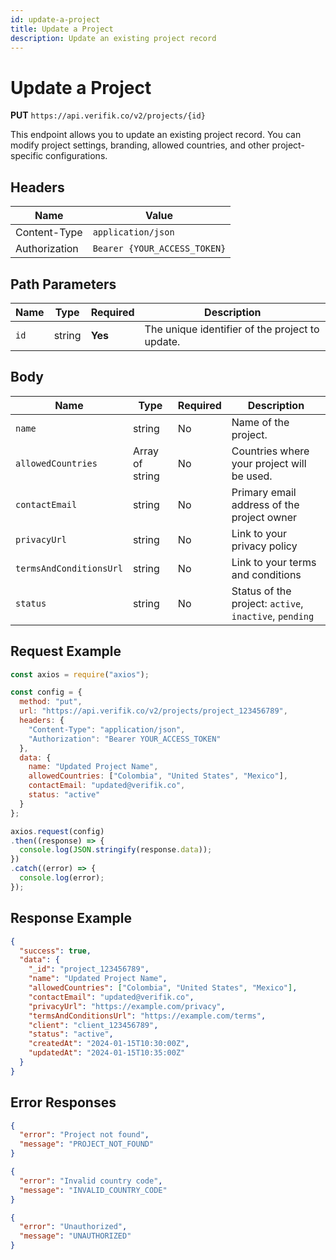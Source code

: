 ```yaml
---
id: update-a-project
title: Update a Project
description: Update an existing project record
---
```


# Update a Project

**PUT** `https://api.verifik.co/v2/projects/{id}`

This endpoint allows you to update an existing project record. You can modify project settings, branding, allowed countries, and other project-specific configurations.

## Headers

| Name          | Value                        |
| ------------- | ---------------------------- |
| Content-Type  | `application/json`           |
| Authorization | `Bearer {YOUR_ACCESS_TOKEN}` |

## Path Parameters

| Name | Type   | Required | Description                                                      |
| ---- | ------ | -------- | ---------------------------------------------------------------- |
| `id` | string | **Yes**  | The unique identifier of the project to update.                 |

## Body

| Name                      | Type                | Required | Description                                                                                    |
| ------------------------- | ------------------- | -------- | ---------------------------------------------------------------------------------------------- |
| `name`                    | string              | No       | Name of the project.                                                                           |
| `allowedCountries`        | Array of string     | No       | Countries where your project will be used.                                                     |
| `contactEmail`            | string              | No       | Primary email address of the project owner                                                    |
| `privacyUrl`              | string              | No       | Link to your privacy policy                                                                    |
| `termsAndConditionsUrl`  | string              | No       | Link to your terms and conditions                                                              |
| `status`                  | string              | No       | Status of the project: `active`, `inactive`, `pending`                                        |

## Request Example

```javascript
const axios = require("axios");

const config = {
  method: "put",
  url: "https://api.verifik.co/v2/projects/project_123456789",
  headers: {
    "Content-Type": "application/json",
    "Authorization": "Bearer YOUR_ACCESS_TOKEN"
  },
  data: {
    name: "Updated Project Name",
    allowedCountries: ["Colombia", "United States", "Mexico"],
    contactEmail: "updated@verifik.co",
    status: "active"
  }
};

axios.request(config)
.then((response) => {
  console.log(JSON.stringify(response.data));
})
.catch((error) => {
  console.log(error);
});
```

## Response Example

```json
{
  "success": true,
  "data": {
    "_id": "project_123456789",
    "name": "Updated Project Name",
    "allowedCountries": ["Colombia", "United States", "Mexico"],
    "contactEmail": "updated@verifik.co",
    "privacyUrl": "https://example.com/privacy",
    "termsAndConditionsUrl": "https://example.com/terms",
    "client": "client_123456789",
    "status": "active",
    "createdAt": "2024-01-15T10:30:00Z",
    "updatedAt": "2024-01-15T10:35:00Z"
  }
}
```

## Error Responses

```json
{
  "error": "Project not found",
  "message": "PROJECT_NOT_FOUND"
}
```

```json
{
  "error": "Invalid country code",
  "message": "INVALID_COUNTRY_CODE"
}
```

```json
{
  "error": "Unauthorized",
  "message": "UNAUTHORIZED"
}
```
